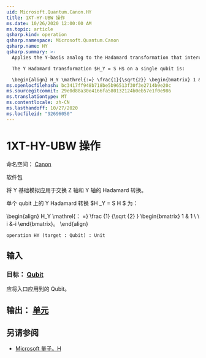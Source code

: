 ```yaml
---
uid: Microsoft.Quantum.Canon.HY
title: 1XT-HY-UBW 操作
ms.date: 10/26/2020 12:00:00 AM
ms.topic: article
qsharp.kind: operation
qsharp.namespace: Microsoft.Quantum.Canon
qsharp.name: HY
qsharp.summary: >-
  Applies the Y-basis analog to the Hadamard transformation that interchanges the Z and Y axes.

  The Y Hadamard transformation $H_Y = S H$ on a single qubit is:

  \begin{align} H_Y \mathrel{:=} \frac{1}{\sqrt{2}} \begin{bmatrix} 1 & 1 \\\\ i & -i \end{bmatrix}. \end{align}
ms.openlocfilehash: bc3417ff948b718be5b96513f30f3e2714b9e20c
ms.sourcegitcommit: 29e0d88a30e4166fa580132124b0eb57e1f0e986
ms.translationtype: MT
ms.contentlocale: zh-CN
ms.lasthandoff: 10/27/2020
ms.locfileid: "92696050"
---
```

# <a name="hy-operation"></a>1XT-HY-UBW 操作

命名空间： [Canon](xref:Microsoft.Quantum.Canon)

软件包 [](https://nuget.org/packages/)


将 Y 基础模拟应用于交换 Z 轴和 Y 轴的 Hadamard 转换。

单个 qubit 上的 Y Hadamard 转换 $H _Y = S H $ 为：

\begin{align} H_Y \mathrel{： =} \frac {1} {\sqrt {2} } \begin{bmatrix} 1 & 1 \\ \\ i &-i \end{bmatrix}。
\end{align}

```qsharp
operation HY (target : Qubit) : Unit
```


## <a name="input"></a>输入

### <a name="target--qubit"></a>目标： [Qubit](xref:microsoft.quantum.lang-ref.qubit)

应将入口应用到的 Qubit。



## <a name="output--unit"></a>输出： [单元](xref:microsoft.quantum.lang-ref.unit)



## <a name="see-also"></a>另请参阅

- [Microsoft 量子。H](xref:Microsoft.Quantum.Intrinsic.H)